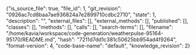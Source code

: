 {"is_source_file": true, "file_id": 1, "git_revision": "0926ac7cd8baa7ae936824a7e2899710cdbc2710", "state": 1, "description": "", "external_files": [], "external_methods": [], "published": [], "classes": [], "methods": [], "calls": [], "search-terms": [], "filename": "/home/kavia/workspace/code-generation/weatherpulse-95164-95170/README.md", "hash": "7211d7dd1c381c50625bb954ad4f9264", "format-version": 4, "code-base-name": "default", "knowledge_revision": 2}